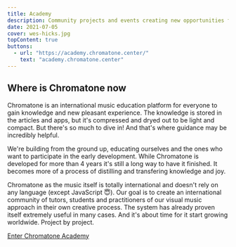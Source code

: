 ```yaml
---
title: Academy
description: Community projects and events creating new opportunities for Chromatone to shine
date: 2021-07-05
cover: wes-hicks.jpg
topContent: true
buttons:
  - url: "https://academy.chromatone.center/"
    text: "academy.chromatone.center"
---
```


## Where is Chromatone now

Chromatone is an international music education platform for everyone to gain knowledge and new pleasant experience. The knowledge is stored in the articles and apps, but it's compressed and dryed out to be light and compact. But there's so much to dive in! And that's where guidance may be incredibly helpful.

We're building from the ground up, educating ourselves and the ones who want to participate in the early development. While Chromatone is developed for more than 4 years it's still a long way to have it finished. It becomes more of a process of distilling and transfering knowledge and joy.

Chromatone as the music itself is totally international and doesn't rely on any language (except JavaScript 😇). Our goal is to create an international community of tutors, students and practitioners of our visual music approach in their own creative process. The system has already proven itself extremely useful in many cases. And it's about time for it start growing worldwide. Project by project.

<div class="my-16 mx-6 ">
<a target="_blank" href="https://academy.chromatone.center" class="p-8 bg-purple-400 rounded-lg shadow-lg no-underline hover-bg-purple-300 hover-dark-text-white text-2xl font-bold">Enter Chromatone Academy</a>
</div>
